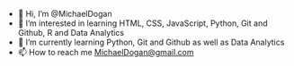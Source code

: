 - 👋 Hi, I’m @MichaelDogan
- 👀 I’m interested in learning HTML, CSS, JavaScript, Python, Git and Github, R and Data Analytics
- 🌱 I’m currently learning Python, Git and Github as well as Data Analytics
- 📫 How to reach me MichaelDogan@gmail.com

<!---
MichaelDogan/MichaelDogan is a ✨ special ✨ repository because its `README.md` (this file) appears on your GitHub profile.
You can click the Preview link to take a look at your changes.
--->
